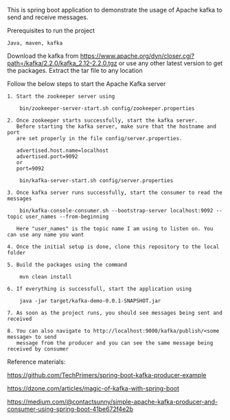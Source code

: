 This is spring boot application to demonstrate the usage of Apache kafka
to send and receive messages.

Prerequisites to run the project

    Java, maven, kafka

Download the kafka from https://www.apache.org/dyn/closer.cgi?path=/kafka/2.2.0/kafka_2.12-2.2.0.tgz
or use any other latest version to get the packages.
Extract the tar file to any location

Follow the below steps to start the Apache Kafka server

    1. Start the zookeeper server using

        bin/zookeeper-server-start.sh config/zookeeper.properties

    2. Once zookeeper starts successfully, start the kafka server.
       Before starting the kafka server, make sure that the hostname and port
       are set properly in the file config/server.properties.

       advertised.host.name=localhost
       advertised.port=9092
       or
       port=9092

        bin/kafka-server-start.sh config/server.properties

    3. Once kafka server runs successfully, start the consumer to read the messages

        bin/kafka-console-consumer.sh --bootstrap-server localhost:9092 --topic user_names --from-beginning

       Here "user_names" is the topic name I am using to listen on. You can use any name you want

    4. Once the initial setup is done, clone this repository to the local folder

    5. Build the packages using the command
 
        mvn clean install

    6. If everything is successfull, start the application using

        java -jar target/kafka-demo-0.0.1-SNAPSHOT.jar

    7. As soon as the project runs, you should see messages being sent and received

    8. You can also navigate to http://localhost:9000/kafka/publish/<some message> to send
       message from the producer and you can see the same message being received by consumer


Reference materials:

https://github.com/TechPrimers/spring-boot-kafka-producer-example

https://dzone.com/articles/magic-of-kafka-with-spring-boot

https://medium.com/@contactsunny/simple-apache-kafka-producer-and-consumer-using-spring-boot-41be672f4e2b
